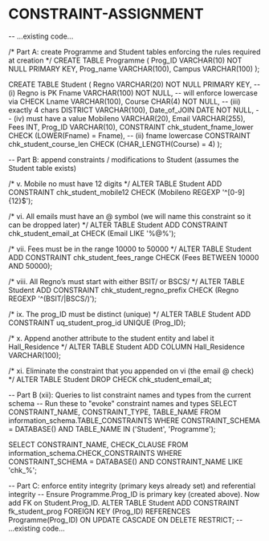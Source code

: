 # CONSTRAINT-ASSIGNMENT
-- ...existing code...

/* Part A: create Programme and Student tables enforcing the rules required at creation */
CREATE TABLE Programme (
    Prog_ID VARCHAR(10) NOT NULL PRIMARY KEY,
    Prog_name VARCHAR(100),
    Campus VARCHAR(100)
);

CREATE TABLE Student (
    Regno VARCHAR(20) NOT NULL PRIMARY KEY,                      -- (i) Regno is PK
    Fname VARCHAR(100) NOT NULL,                                  -- will enforce lowercase via CHECK
    Lname VARCHAR(100),
    Course CHAR(4) NOT NULL,                                      -- (iii) exactly 4 chars
    DISTRICT VARCHAR(100),
    Date_of_JOIN DATE NOT NULL,                                   -- (iv) must have a value
    Mobileno VARCHAR(20),
    Email VARCHAR(255),
    Fees INT,
    Prog_ID VARCHAR(10),
    CONSTRAINT chk_student_fname_lower CHECK (LOWER(Fname) = Fname),     -- (ii) fname lowercase
    CONSTRAINT chk_student_course_len CHECK (CHAR_LENGTH(Course) = 4)
);

-- Part B: append constraints / modifications to Student (assumes the Student table exists)

/* v. Mobile no must have 12 digits */
ALTER TABLE Student
  ADD CONSTRAINT chk_student_mobile12 CHECK (Mobileno REGEXP '^[0-9]{12}$');

/* vi. All emails must have an @ symbol (we will name this constraint so it can be dropped later) */
ALTER TABLE Student
  ADD CONSTRAINT chk_student_email_at CHECK (Email LIKE '%@%');

/* vii. Fees must be in the range 10000 to 50000 */
ALTER TABLE Student
  ADD CONSTRAINT chk_student_fees_range CHECK (Fees BETWEEN 10000 AND 50000);

/* viii. All Regno’s must start with either BSIT/ or BSCS/ */
ALTER TABLE Student
  ADD CONSTRAINT chk_student_regno_prefix CHECK (Regno REGEXP '^(BSIT/|BSCS/)');

/* ix. The prog_ID must be distinct (unique) */
ALTER TABLE Student
  ADD CONSTRAINT uq_student_prog_id UNIQUE (Prog_ID);

/* x. Append another attribute to the student entity and label it Hall_Residence */
ALTER TABLE Student
  ADD COLUMN Hall_Residence VARCHAR(100);

/* xi. Eliminate the constraint that you appended on vi (the email @ check) */
ALTER TABLE Student
  DROP CHECK chk_student_email_at;

-- Part B (xii): Queries to list constraint names and types from the current schema
-- Run these to "evoke" constraint names and types
SELECT
  CONSTRAINT_NAME,
  CONSTRAINT_TYPE,
  TABLE_NAME
FROM information_schema.TABLE_CONSTRAINTS
WHERE CONSTRAINT_SCHEMA = DATABASE()
  AND TABLE_NAME IN ('Student', 'Programme');

SELECT
  CONSTRAINT_NAME,
  CHECK_CLAUSE
FROM information_schema.CHECK_CONSTRAINTS
WHERE CONSTRAINT_SCHEMA = DATABASE()
  AND CONSTRAINT_NAME LIKE 'chk_%';

-- Part C: enforce entity integrity (primary keys already set) and referential integrity
-- Ensure Programme.Prog_ID is primary key (created above). Now add FK on Student.Prog_ID.
ALTER TABLE Student
  ADD CONSTRAINT fk_student_prog
    FOREIGN KEY (Prog_ID) REFERENCES Programme(Prog_ID)
    ON UPDATE CASCADE
    ON DELETE RESTRICT;
-- ...existing code...
